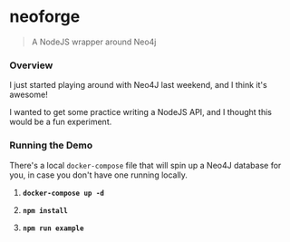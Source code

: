 # neoforge
> A NodeJS wrapper around Neo4j


### Overview

I just started playing around with Neo4J last weekend, and I think it's awesome!

I wanted to get some practice writing a NodeJS API, and I thought this would be a fun experiment.


### Running the Demo

There's a local `docker-compose` file that will spin up a Neo4J database for you, in case you don't have one running locally.

1. __`docker-compose up -d`__

1. __`npm install`__

1. __`npm run example`__
